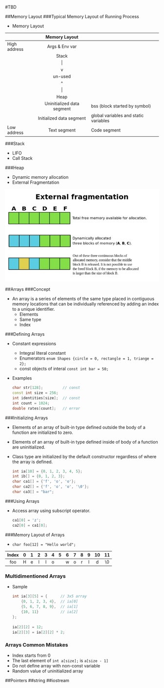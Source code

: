 #TBD

##Memory Layout
###Typical Memory Layout of Running Process
- Memory Layout

 |              | Memory Layout              |                                       |
 | :----------- | :------------------------: | :------------------------------------ |
 | High address | Args & Env var             |                                       |
 |              | Stack                      |                                       |
 |              | &#124;                     |                                       |
 |              | v                          |                                       |
 |              | un-used                    |                                       |
 |              | ^                          |                                       |
 |              | &#124;                     |                                       |
 |              | Heap                       |                                       |
 |              | Uninitialized data segment | bss (block started by symbol)         |
 |              | Initialized data segment   | global variables and static variables |
 | Low address  | Text segment               | Code segment                          |

###Stack
- LIFO
- Call Stack

###Heap
- Dynamic memory allocation
- External Fragmentation

![Image](https://github.com/limingjie/cpp/blob/master/images/ExternalFragmentation.png?raw=true)

##Arrays
###Concept
- An array is a series of elements of the same type placed in contiguous memory locations that can be individually referenced by adding an index to a unique identifier.
  - Elements
  - Same type
  - Index

###Defining Arrays
- Constant expressions
  - Integral literal constant
  - Enumerators `enum Shapes {circle = 0, rectangle = 1, triange = 2};`
  - const objects of interal `const int bar = 50;`
- Examples

    ```c++
    char str[128];         // const
    const int size = 256;
    int identities[size];  // const
    int count = 1024;
    double rates[count];   // error
    ```

###Initializing Arrays
- Elements of an array of built-in type defined outside the body of a function are initialized to zero.
- Elements of an array of built-in type defined inside of body of a function are uninitialized.
- Class type are initialized by the default constructor regardless of where the array is defined.

    ```c++
    int ia[10] = {0, 1, 2, 3, 4, 5};
    int ib[] = {0, 1, 2, 3};
    char ca1[] = {'f', 'o', 'o'};
    char ca2[] = {'f', 'o', 'o', '\0'};
    char ca3[] = "bar";
    ```

###Using Arrays
- Access array using subscript operator.

    ```c++
    ca1[0] = 'z';
    ca2[0] = ca1[0];
    ```

###Memory Layout of Arrays
- `char foo[12] = "Hello world";`

 | Index | 0 | 1 | 2 | 3 | 4 | 5 | 6 | 7 | 8 | 9 | 10 | 11 |
 |:-----:|:-:|:-:|:-:|:-:|:-:|:-:|:-:|:-:|:-:|:-:|:--:|:--:|
 | foo   | H | e | l | l | o |   | w | o | r | l | d  | \0 |

### Multidimentioned Arrays
- Sample

    ```c++
    int ia[3][5] = {      // 3x5 array
        {0, 1, 2, 3, 4},  // ia[0]
        {5, 6, 7, 8, 9},  // ia[1]
        {10, 11}          // ia[2]
    };

    ia[2][2] = 12;
    ia[2][3] = ia[2][2] * 2;
    ```

### Arrays Common Mistakes
- Index starts from 0
- The last element of `int a[size];` is `a[size - 1]`
- Do not define array with non-const variable
- Random value of uninitialized array

##Pointers
##string
##iostream
